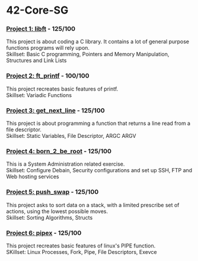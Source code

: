 # 42-Core-SG

### [Project 1: libft](https://github.com/ateow/42-Core-SG/tree/main/%231_libft) - 125/100
This project is about coding a C library. It contains a lot of general purpose functions programs will rely upon.\
Skillset: Basic C programming, Pointers and Memory Manipulation, Structures and Link Lists 

### [Project 2: ft_printf](https://github.com/ateow/42-Core-SG/tree/main/%232_ft_printf) - 100/100
This project recreates basic features of printf.\
Skillset: Variadic Functions

### [Project 3: get_next_line](https://github.com/ateow/42-Core-SG/tree/main/%233_get_next_line) - 125/100
This project is about programming a function that returns a line read from a file descriptor.\
Skillset: Static Variables, File Descriptor, ARGC ARGV

### [Project 4: born_2_be_root](https://github.com/ateow/42-Core-SG/tree/main/%234_born2beRoot) - 125/100
This is a System Administration related exercise.\
Skillset: Configure Debain, Security configurations and set up SSH, FTP and Web hosting services

### [Project 5: push_swap](https://github.com/ateow/42-Core-SG/tree/main/%235_push_swap) - 125/100
This project asks to sort data on a stack, with a limited prescribe set of actions, using the lowest possible moves.\
Skillset: Sorting Algorithms, Structs

### [Project 6: pipex](https://github.com/ateow/42-Core-SG/tree/main/%236_pipex) - 125/100
This project recreates basic features of linux's PIPE function.\
SKillset: Linux Processes, Fork, Pipe, File Descriptors, Exevce

